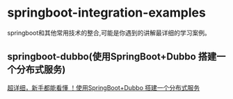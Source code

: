# springboot-integration-examples

springboot和其他常用技术的整合,可能是你遇到的讲解最详细的学习案例。

## springboot-dubbo(使用SpringBoot+Dubbo 搭建一个分布式服务)

[超详细，新手都能看懂 ！使用SpringBoot+Dubbo 搭建一个分布式服务](https://github.com/Snailclimb/springboot-integration-examples/blob/master/md/springboot-dubbo.md)
